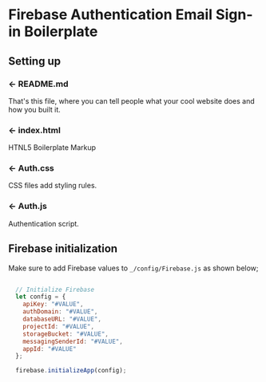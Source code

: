 Firebase Authentication Email Sign-in Boilerplate
=================




Setting up
------------

### ← README.md

That's this file, where you can tell people what your cool website does and how you built it.

### ← index.html

HTNL5 Boilerplate Markup

### ← Auth.css

CSS files add styling rules.

### ← Auth.js

Authentication script.

Firebase initialization
------------------------

Make sure to add Firebase values to `_/config/Firebase.js` as shown below;

```js

  // Initialize Firebase
  let config = {
    apiKey: "#VALUE",
    authDomain: "#VALUE",
    databaseURL: "#VALUE",
    projectId: "#VALUE",
    storageBucket: "#VALUE",
    messagingSenderId: "#VALUE",
    appId: "#VALUE"
  };

  firebase.initializeApp(config);

```